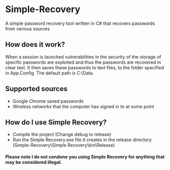 # Simple-Recovery
A simple password recovery tool written in C# that recovers passwords from various sources

## How does it work?
When a session is launched vulnerabilities in the security of the storage of specific passwords are exploited and thus the passwords are recovered in clear text. It then saves these passwords to text files, to the folder specified in App.Config. The default path is C:\Data.

## Supported sources
* Google Chrome saved passwords
* Wireless networks that the computer has signed in to at some point

## How do I use Simple Recovery?
* Compile the project (Change debug to release)
* Run the Simple Recovery.exe file it creates in the release directory (Simple-Recovery\Simple Recovery\bin\Release)

#### Please note I do not condone you using Simple Recovery for anything that may be considered illegal.

